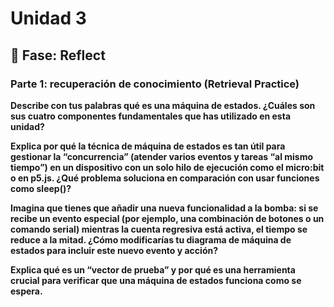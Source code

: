 # Unidad 3


## 🤔 Fase: Reflect

### Parte 1: recuperación de conocimiento (Retrieval Practice)

**Describe con tus palabras qué es una máquina de estados. ¿Cuáles son sus cuatro componentes fundamentales que has utilizado en esta unidad?**


**Explica por qué la técnica de máquina de estados es tan útil para gestionar la “concurrencia” (atender varios eventos y tareas “al mismo tiempo”) en un dispositivo con un solo hilo de ejecución como el micro:bit o en p5.js. ¿Qué problema soluciona en comparación con usar funciones como sleep()?**


**Imagina que tienes que añadir una nueva funcionalidad a la bomba: si se recibe un evento especial (por ejemplo, una combinación de botones o un comando serial) mientras la cuenta regresiva está activa, el tiempo se reduce a la mitad. ¿Cómo modificarías tu diagrama de máquina de estados para incluir este nuevo evento y acción?**


**Explica qué es un “vector de prueba” y por qué es una herramienta crucial para verificar que una máquina de estados funciona como se espera.**
